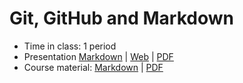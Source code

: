 # Git, GitHub and Markdown

- Time in class: 1 period
- Presentation [Markdown](./PRESENTATION.md) |
  [Web](https://heig-vd-dai-course.github.io/heig-vd-dai-course/03-git-github-and-markdown/)
  |
  [PDF](https://heig-vd-dai-course.github.io/heig-vd-dai-course/03-git-github-and-markdown/03-git-github-and-markdown-presentation.pdf)<!-- | [Video (in French)]() -->
- Course material: [Markdown](./COURSE_MATERIAL.md) |
  [PDF](https://heig-vd-dai-course.github.io/heig-vd-dai-course/03-git-github-and-markdown/03-git-github-and-markdown-course-material.pdf)
